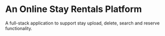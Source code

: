 # An Online Stay Rentals Platform
A full-stack application to support stay upload, delete, search and reserve functionality.

